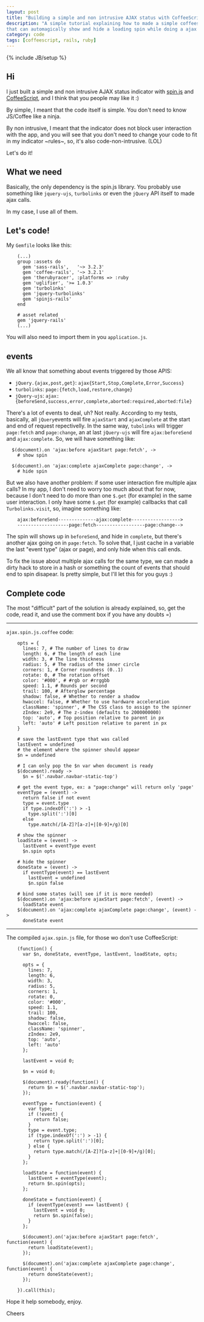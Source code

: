 ```yaml
---
layout: post
title: "Building a simple and non intrusive AJAX status with CoffeeScript in RubyOnRails"
description: "A simple tutorial explaining how to made a simple coffeescript
that can automagically show and hide a loading spin while doing a ajax call."
category: code
tags: [coffeescript, rails, ruby]
---
```

{% include JB/setup %}

## Hi

I just built a simple and non intrusive AJAX status indicator with [spin.js](http://fgnass.github.com/spin.js/) and [CoffeeScript](http://coffeescript.org), and I think that you people may like it :)

By simple, I meant that the code itself is simple. You don't need to know JS/Coffee
like a ninja.

By non intrusive, I meant that the indicator does not block user interaction with the app,
and you will see that you don't need to change your code to fit in my indicator ~rules~, so,
it's also code-non-intrusive. (LOL)

Let's do it!

## What we need

Basically, the only dependency is the spin.js library. You probably use something
like `jquery-ujs`, `turbolinks` or even the `jQuery` API itself to made ajax calls.

In my case, I use all of them.

## Let's code!

My `Gemfile` looks like this:


        (...)
        group :assets do
          gem 'sass-rails',   '~> 3.2.3'
          gem 'coffee-rails', '~> 3.2.1'
          gem 'therubyracer', :platforms => :ruby
          gem 'uglifier', '>= 1.0.3'
          gem 'turbolinks'
          gem 'jquery-turbolinks'
          gem 'spinjs-rails'
        end

        # asset related
        gem 'jquery-rails'
        (...)


You will also need to import them in you `application.js`.


## events

We all know that something about events triggered by those APIS:

- `jQuery.{ajax,post,get}`: `ajax{Start,Stop,Complete,Error,Success}`
- `turbolinks`: `page:{fetch,load,restore,change}`
- `jQuery-ujs`: `ajax:{beforeSend,success,error,complete,aborted:required,aborted:file}`

There's a lot of events to deal, uh? Not really.
According to my tests, basically, all `jQuery`events will fire `ajaxStart` and
`ajaxComplete` at the start and end of request repectivelly. In the same way, `tubolinks`
will trigger `page:fetch` and `page:change`, an at last `jQuery-ujs` will fire
`ajax:beforeSend` and `ajax:complete`. So, we will have something like:

      $(document).on 'ajax:before ajaxStart page:fetch', ->
        # show spin

      $(document).on 'ajax:complete ajaxComplete page:change', ->
        # hide spin


But we also have another problem: if some user interaction fire multiple ajax calls?
In my app, I don't need to worry too much about that for now, because I don't need to
do more than one `$.get` (for example) in the same user interaction. I only have
some `$.get` (for example) callbacks that call `Turbolinks.visit`, so, imagine something like:


        ajax:beforeSend--------------ajax:complete------------------>
        -------------------page:fetch------------------page:change-->


The spin will shows up in `beforeSend`, and hide in `complete`, but there's another
ajax going on in `page:fetch`. To solve that, I just cache in a variable the
last "event type" (ajax or page), and only hide when this call ends.

To fix the issue about multiple ajax calls for the same type, we can made a dirty hack
to store in a hash or something the count of events that should end to spin disapear.
Is pretty simple, but I'll let this for you guys :)

## Complete code

The most "difficult" part of the solution is already explained, so, get the code,
read it, and use the comment box if you have any doubts =)

-----

`ajax.spin.js.coffee` code:

        opts = {
          lines: 7, # The number of lines to draw
          length: 6, # The length of each line
          width: 3, # The line thickness
          radius: 5, # The radius of the inner circle
          corners: 1, # Corner roundness (0..1)
          rotate: 0, # The rotation offset
          color: '#000', # #rgb or #rrggbb
          speed: 1.1, # Rounds per second
          trail: 100, # Afterglow percentage
          shadow: false, # Whether to render a shadow
          hwaccel: false, # Whether to use hardware acceleration
          className: 'spinner', # The CSS class to assign to the spinner
          zIndex: 2e9, # The z-index (defaults to 2000000000)
          top: 'auto', # Top position relative to parent in px
          left: 'auto' # Left position relative to parent in px
        }

        # save the lastEvent type that was called
        lastEvent = undefined
        # the element where the spinner should appear
        $n = undefined

        # I can only pop the $n var when document is ready
        $(document).ready ->
          $n = $('.navbar.navbar-static-top')

        # get the event type, ex: a "page:change" will return only 'page'
        eventType = (event) ->
          return false if not event
          type = event.type
          if type.indexOf(':') > -1
            type.split(':')[0]
          else
            type.match(/[A-Z]?[a-z]+|[0-9]+/g)[0]

        # show the spinner
        loadState = (event) ->
          lastEvent = eventType event
          $n.spin opts

        # hide the spinner
        doneState = (event) ->
          if eventType(event) == lastEvent
            lastEvent = undefined
            $n.spin false

        # bind some states (will see if it is more needed)
        $(document).on 'ajax:before ajaxStart page:fetch', (event) ->
          loadState event
        $(document).on 'ajax:complete ajaxComplete page:change', (event) ->
          doneState event

-------------

The compiled `ajax.spin.js` file, for those wo don't use CoffeeScript:

        (function() {
          var $n, doneState, eventType, lastEvent, loadState, opts;

          opts = {
            lines: 7,
            length: 6,
            width: 3,
            radius: 5,
            corners: 1,
            rotate: 0,
            color: '#000',
            speed: 1.1,
            trail: 100,
            shadow: false,
            hwaccel: false,
            className: 'spinner',
            zIndex: 2e9,
            top: 'auto',
            left: 'auto'
          };

          lastEvent = void 0;

          $n = void 0;

          $(document).ready(function() {
            return $n = $('.navbar.navbar-static-top');
          });

          eventType = function(event) {
            var type;
            if (!event) {
              return false;
            }
            type = event.type;
            if (type.indexOf(':') > -1) {
              return type.split(':')[0];
            } else {
              return type.match(/[A-Z]?[a-z]+|[0-9]+/g)[0];
            }
          };

          loadState = function(event) {
            lastEvent = eventType(event);
            return $n.spin(opts);
          };

          doneState = function(event) {
            if (eventType(event) === lastEvent) {
              lastEvent = void 0;
              return $n.spin(false);
            }
          };

          $(document).on('ajax:before ajaxStart page:fetch', function(event) {
            return loadState(event);
          });

          $(document).on('ajax:complete ajaxComplete page:change', function(event) {
            return doneState(event);
          });

        }).call(this);

Hope it help somebody, enjoy.

Cheers